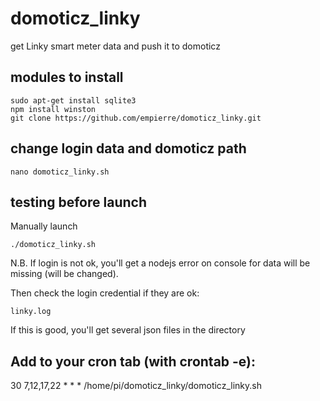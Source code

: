 # domoticz_linky
get Linky smart meter data and push it to domoticz

## modules to install

    sudo apt-get install sqlite3
    npm install winston 
    git clone https://github.com/empierre/domoticz_linky.git

## change login data and domoticz path

    nano domoticz_linky.sh

## testing before launch

Manually launch

    ./domoticz_linky.sh

N.B. If login is not ok, you'll get a nodejs error on console for data will be missing (will be changed).

Then check the login credential if they are ok:

    linky.log

If this is good, you'll get several json files in the directory

## Add to your cron tab (with crontab -e):

30 7,12,17,22 * * * /home/pi/domoticz_linky/domoticz_linky.sh
